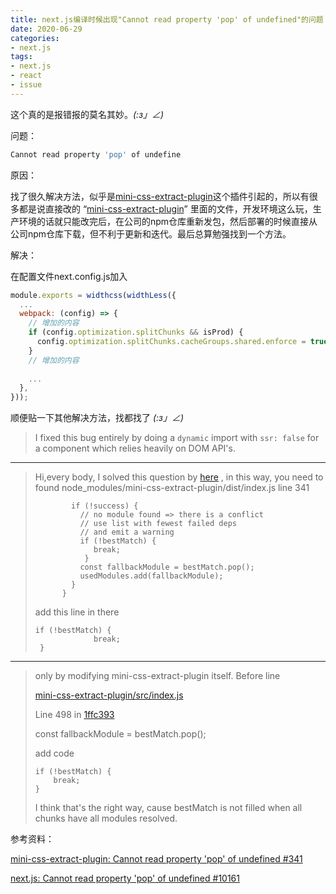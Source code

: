 ```yaml
---
title: next.js编译时候出现"Cannot read property 'pop' of undefined"的问题
date: 2020-06-29
categories:
- next.js
tags:
- next.js
- react
- issue
---
```


这个真的是报错报的莫名其妙。_(:з」∠)_ 



问题：

```bash
Cannot read property 'pop' of undefine
```



原因：

找了很久解决方法，似乎是[mini-css-extract-plugin](https://github.com/webpack-contrib/mini-css-extract-plugin)这个插件引起的，所以有很多都是说直接改的 “[mini-css-extract-plugin](https://github.com/webpack-contrib/mini-css-extract-plugin)” 里面的文件，开发环境这么玩，生产环境的话就只能改完后，在公司的npm仓库重新发包，然后部署的时候直接从公司npm仓库下载，但不利于更新和迭代。最后总算勉强找到一个方法。



解决：

在配置文件next.config.js加入

```js
module.exports = widthcss(widthLess({
  ...
  webpack: (config) => {
    // 增加的内容
    if (config.optimization.splitChunks && isProd) {
      config.optimization.splitChunks.cacheGroups.shared.enforce = true;
    }
    // 增加的内容
    
    ...
  },
}));

```



顺便贴一下其他解决方法，找都找了   _(:з」∠)_

>  I fixed this bug entirely by doing a `dynamic` import with `ssr: false` for a component which relies heavily on DOM API's.

---

> Hi,every body, I solved this question by [here](https://github.com/webpack-contrib/mini-css-extract-plugin/issues/341#issuecomment-602428764) , in this way, you need to found
> node_modules/mini-css-extract-plugin/dist/index.js line 341
>
> ```
>         if (!success) {
>           // no module found => there is a conflict
>           // use list with fewest failed deps
>           // and emit a warning
>           if (!bestMatch) {
>              break;
>            }        
>           const fallbackModule = bestMatch.pop();
>           usedModules.add(fallbackModule);
>         }
>       }
> ```
>
> add this line in there
>
> ```
> if (!bestMatch) {
>              break;
>  }   
> ```

---

> only by modifying mini-css-extract-plugin itself. Before line
>
> [mini-css-extract-plugin/src/index.js](https://github.com/webpack-contrib/mini-css-extract-plugin/blob/1ffc393a2e377fe0cc341cfcbc5396e07a8e4077/src/index.js#L498)
>
> Line 498 in [1ffc393](https://github.com/webpack-contrib/mini-css-extract-plugin/commit/1ffc393a2e377fe0cc341cfcbc5396e07a8e4077)
>
> const fallbackModule = bestMatch.pop(); 
>
> add code
>
> ```
> if (!bestMatch) {
>     break;
> }
> ```
>
> I think that's the right way, cause bestMatch is not filled when all chunks have all modules resolved.



参考资料：

[mini-css-extract-plugin: Cannot read property 'pop' of undefined #341](https://github.com/webpack-contrib/mini-css-extract-plugin/issues/341)

[next.js: Cannot read property 'pop' of undefined #10161](https://github.com/vercel/next.js/issues/10161)

